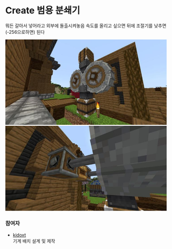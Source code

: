 # Create 범용 분쇄기

뭐든 갈아서 넣어라고 외부에 돌출시켜놓음
속도를 올리고 싶으면 뒤에 조절기를 낮추면(-256으로하면) 된다

![메인1](../../asset/systems/create_universial_crusher/main1.jpg)
![메인2](../../asset/systems/create_universial_crusher/main2.jpg)

### 참여자
<!-- player_desc_open -->
- [kidoxt](../members/kidoxt.md)  
기계 배치 설계 및 제작
<!-- player_desc_close-->